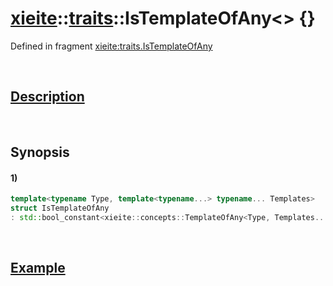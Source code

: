 # [xieite](../../xieite.md)\:\:[traits](../../traits.md)\:\:IsTemplateOfAny\<\> \{\}
Defined in fragment [xieite:traits.IsTemplateOfAny](../../../src/traits/is_template_of_any.cpp)

&nbsp;

## [Description](../concepts/template_of_any.md#Description)

&nbsp;

## Synopsis
#### 1)
```cpp
template<typename Type, template<typename...> typename... Templates>
struct IsTemplateOfAny
: std::bool_constant<xieite::concepts::TemplateOfAny<Type, Templates...>> {};
```

&nbsp;

## [Example](../concepts/template_of_any.md#Example)
